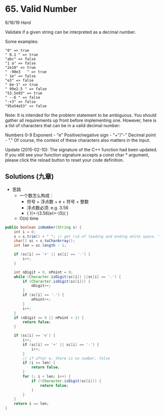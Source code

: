 # 65. Valid Number
6/16/19
*Hard*

Validate if a given string can be interpreted as a decimal number.

Some examples:
```
"0" => true
" 0.1 " => true
"abc" => false
"1 a" => false
"2e10" => true
" -90e3   " => true
" 1e" => false
"e3" => false
" 6e-1" => true
" 99e2.5 " => false
"53.5e93" => true
" --6 " => false
"-+3" => false
"95a54e53" => false
```

Note: It is intended for the problem statement to be ambiguous. You should gather all requirements up front before implementing one. However, here is a list of characters that can be in a valid decimal number:

Numbers 0-9
Exponent - "e"
Positive/negative sign - "+"/"-"
Decimal point - "."
Of course, the context of these characters also matters in the input.

Update (2015-02-10):
The signature of the C++ function had been updated. If you still see your function signature accepts a const char * argument, please click the reload button to reset your code definition.

## Solutions (九章)
- 思路
  - 一个数怎么构成：
    - 符号 + 浮点数 + e + 符号 + 整数
    - 浮点数必须: e.g. 3.56
    - ( )(+-)3.56(e(+-)5)( )
  - O(n) time

```Java
public boolean isNumber(String s) {
    int i = 0;
    s = s.trim() + " "; // get rid of leading and ending white space. " " used to limit i within length
    char[] sc = s.toCharArray();
    int len = sc.length - 1;

    if (sc[i] == '+' || sc[i] == '-') {
        i++;
    }

    int nDigit = 0, nPoint = 0;
    while (Character.isDigit(sc[i]) ||sc[i] == '.') {
        if (Character.isDigit(sc[i])) {
            nDigit++;
        }
        if (sc[i] == '.') {
            nPoint++;
        }
        i++;
    }
    if (nDigit <= 0 || nPoint > 1) {
        return false;
    }

    if (sc[i] == 'e') {
        i++;
        if (sc[i] == '+' || sc[i] == '-') {
            i++;
        }
        // if after e, there is no number, false
        if (i == len) {
            return false;
        }
        for (; i < len; i++) {
            if (!Character.isDigit(sc[i])) {
                return false;
            }
        }
    }
    return i == len;
}
```
